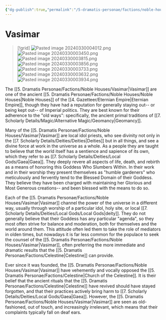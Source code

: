 ```yaml
---
{"dg-publish":true,"permalink":"/5-dramatis-personae/factions/noble-houses/vasimar/","noteIcon":""}
---
```


# Vasimar

>[!grid]
>![Pasted image 20240330004012.png](/img/user/x.%20Assets/Attachments/Pasted%20image%2020240330004012.png)
>![Pasted image 20240330003450.png](/img/user/x.%20Assets/Attachments/Pasted%20image%2020240330003450.png)
>![Pasted image 20240330003815.png](/img/user/x.%20Assets/Attachments/Pasted%20image%2020240330003815.png)
>![Pasted image 20240330003856.png](/img/user/x.%20Assets/Attachments/Pasted%20image%2020240330003856.png)
>![Pasted image 20240330003733.png](/img/user/x.%20Assets/Attachments/Pasted%20image%2020240330003733.png)
>![Pasted image 20240330003632.png](/img/user/x.%20Assets/Attachments/Pasted%20image%2020240330003632.png)
>![Pasted image 20240330003934.png](/img/user/x.%20Assets/Attachments/Pasted%20image%2020240330003934.png)

The [[5. Dramatis Personae/Factions/Noble Houses/Vasimar\|Vasimar]] are one of the ancient [[5. Dramatis Personae/Factions/Noble Houses/Noble Houses\|Noble Houses]] of the [[4. Gazetteer/Eternian Empire\|Eternian Empire]], though they have had a reputation for generally staying out-- or being kept out-- of Imperial politics. They are best known for their adherence to the "old ways": specifically, the ancient primal traditions of [[7. Scholarly Details/Magic/Alternative Magic/Geomancy\|Geomancy]]. 

Many of the [[5. Dramatis Personae/Factions/Noble Houses/Vasimar\|Vasimar]] are local idol priests, who see divinity not only in the [[7. Scholarly Details/Deities/Deities\|Deities]] but in all things, and see a divine force at work in the universe as a whole. As a people they are taught to believe that the world itself has a sentience and sapience of its own, which they refer to as [[7. Scholarly Details/Deities/Local Gods/Gaea\|Gaea]]. They deeply revere all aspects of life, death, and rebirth as a means of honoring this Goddess Who Slumbers Within. In their work and in their worship they present themselves as "humble gardeners" who meticulously and fervently tend to the Blessed Domain of their Goddess. They believe they have been charged with maintaining her Glorious and Most Generous creations-- and been blessed with the means to do so.  

Each of the [[5. Dramatis Personae/Factions/Noble Houses/Vasimar\|Vasimar]] channel the power of the universe in a different way, usually through worship of a particular idol, holy site, or local [[7. Scholarly Details/Deities/Local Gods/Local Gods\|deity]]. They do not generally believe that their Goddess has any particular "agenda", so they most often strive for balance and moderation, both for themselves and the world around them. This attitude often led them to take the role of mediators in olden times, but nowadays it is far less common for the populace to seek the counsel of the [[5. Dramatis Personae/Factions/Noble Houses/Vasimar\|Vasimar]], often preferring the more immediate and dramatic results that the [[5. Dramatis Personae/Factions/Celestine\|Celestine]] can provide.

Ever since it was founded, the [[5. Dramatis Personae/Factions/Noble Houses/Vasimar\|Vasimar]] have vehemently and vocally opposed the [[5. Dramatis Personae/Factions/Celestine\|Church of the Celestine]]. It is their belief that the ancient rituals that the [[5. Dramatis Personae/Factions/Celestine\|Celestine]] have revived should have stayed forgotten, and that their practices actively bring harm to [[7. Scholarly Details/Deities/Local Gods/Gaea\|Gaea]]. However, the [[5. Dramatis Personae/Factions/Noble Houses/Vasimar\|Vasimar]] are seen as old-fashioned, out of touch, and increasingly irrelevant, which means that their complaints typically fall on deaf ears. 



